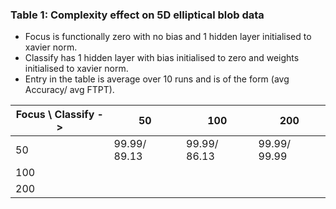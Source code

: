 ### Table 1: Complexity effect on 5D elliptical blob data
- Focus is functionally zero with no bias and 1 hidden layer initialised to xavier norm.
- Classify has 1 hidden layer with bias initialised to zero and weights initialised to xavier norm.
- Entry in the table is average over 10 runs and is of the form (avg Accuracy/ avg FTPT).

| Focus \\ Classify ->  | 50 | 100 | 200 |
|-------------------------|----|-----|------|
| 50  | 99.99/ 89.13 | 99.99/ 86.13 | 99.99/ 99.99|
| 100 | | | |
| 200 | | | |







